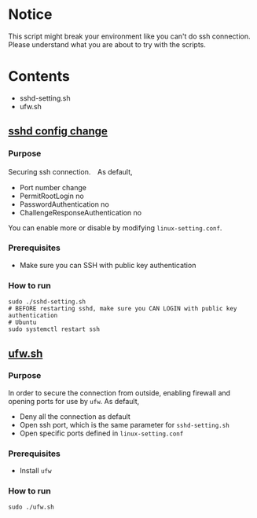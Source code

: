 # Notice
This script might break your environment like you can't do ssh connection. Please understand what you are about to try with the scripts.

# Contents
- sshd-setting.sh
- ufw.sh

## [sshd config change](sshd-setting.sh)
### Purpose
Securing ssh connection.　As default,
- Port number change
- PermitRootLogin no
- PasswordAuthentication no
- ChallengeResponseAuthentication no

You can enable more or disable by modifying `linux-setting.conf`.

### Prerequisites
- Make sure you can SSH with public key authentication

### How to run
```
sudo ./sshd-setting.sh
# BEFORE restarting sshd, make sure you CAN LOGIN with public key authentication
# Ubuntu
sudo systemctl restart ssh
```

## [ufw.sh](ufw.sh)
### Purpose
In order to secure the connection from outside, enabling firewall and opening ports for use by `ufw`. As default,
- Deny all the connection as default
- Open ssh port, which is the same parameter for `sshd-setting.sh`
- Open specific ports defined in `linux-setting.conf`

### Prerequisites
- Install `ufw`

### How to run
```
sudo ./ufw.sh
```
